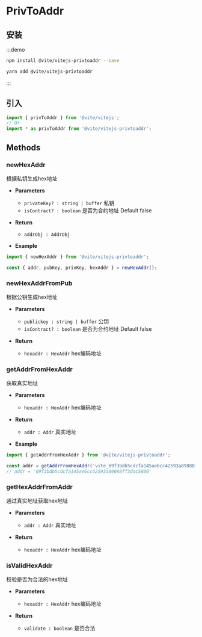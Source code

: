 # PrivToAddr

## 安装

:::demo
```bash tab:npm
npm install @vite/vitejs-privtoaddr --save
```

```bash tab:yarn
yarn add @vite/vitejs-privtoaddr
```
:::

## 引入

```javascript
import { privToAddr } from '@vite/vitejs';
// Or
import * as privToAddr from '@vite/vitejs-privtoaddr';
```

## Methods

### newHexAddr
根据私钥生成hex地址

- **Parameters**
    * `privateKey? : string | buffer` 私钥
    * `isContract? : boolean` 是否为合约地址 Default false

- **Return**
    * `addrObj : AddrObj`

- **Example**
```javascript
import { newHexAddr } from '@vite/vitejs-privtoaddr';

const { addr, pubKey, privKey, hexAddr } = newHexAddr();
```

### newHexAddrFromPub
根据公钥生成hex地址

- **Parameters**
    * `publickey : string | buffer` 公钥
    * `isContract? : boolean` 是否为合约地址 Default false

- **Return**
    * `hexaddr : HexAddr` hex编码地址

### getAddrFromHexAddr
获取真实地址

- **Parameters**
    * `hexaddr : HexAddr` hex编码地址

- **Return**
    * `addr : Addr` 真实地址

- **Example**
```javascript
import { getAddrFromHexAddr } from '@vite/vitejs-privtoaddr';

const addr = getAddrFromHexAddr('vite_69f3bdb5cdcfa145ae6cc42593a89088ff3dac587eb692d689');
// addr = '69f3bdb5cdcfa145ae6cc42593a89088ff3dac5800'
```

### getHexAddrFromAddr
通过真实地址获取hex地址

- **Parameters**
    * `addr : Addr` 真实地址

- **Return**
    * `hexaddr : HexAddr` hex编码地址

### isValidHexAddr
校验是否为合法的hex地址

- **Parameters**
    * `hexaddr : HexAddr` hex编码地址
  
- **Return**
    * `validate : boolean` 是否合法
